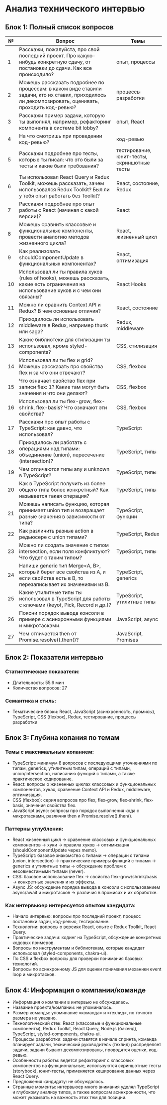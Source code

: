 # Анализ технического интервью

## Блок 1: Полный список вопросов

| №  | Вопрос                                                                                          | Темы        |
|----|-------------------------------------------------------------------------------------------------|-------------|
| 1  | Расскажи, пожалуйста, про свой последний проект. Про какую-нибудь конкретную сдачу, от постановки до сдачи. Как все происходило? | опыт, процессы |
| 2  | Можешь рассказать подробнее по процессам: в каком виде ставили задачи, кто их ставил, приходилось ли декомпозировать, оценивать, проходить код-ревью? | процессы разработки |
| 3  | Расскажи пример задачи, которую ты выполнял, например, рефакторинг компонента в системе bit lobby? | опыт, React  |
| 4  | На что смотришь при проведении код-ревью?                                                    | код-ревью   |
| 5  | Расскажи подробнее про тесты, которые ты писал: что это были за тесты и какие были требования? | тестирование, юнит-тесты, скриншотные тесты |
| 6  | Ты использовал React Query и Redux Toolkit, можешь рассказать, зачем использовался Redux Toolkit? Был ли у тебя опыт работать без Toolkit? | React, состояние, Redux |
| 7  | Расскажи подробнее про опыт работы с React (начиная с какой версии)?                           | React       |
| 8  | Можешь сравнить классовые и функциональные компоненты, провести аналогию методов жизненного цикла? | React, жизненный цикл |
| 9  | Как реализовать shouldComponentUpdate в функциональных компонентах?                           | React, оптимизация |
| 10 | Использовал ли ты правила хуков (rules of hooks), можешь рассказать, какие есть ограничения на использование хуков и с чем они связаны? | React Hooks |
| 11 | Можно ли сравнить Context API и Redux? В чем основные отличия?                                | React, состояние |
| 12 | Приходилось ли использовать middleware в Redux, например thunk или saga?                      | Redux, middleware |
| 13 | Какие библиотеки для стилизации ты использовал, кроме styled-components?                      | CSS, стилизация |
| 14 | Использовал ли ты flex и grid? Можешь рассказать про свойства flex и за что они отвечают?     | CSS, flexbox |
| 15 | Что означает свойство flex при записи flex: 1? Какие там могут быть значения и что они делают? | CSS, flexbox |
| 16 | Использовал ли ты flex-grow, flex-shrink, flex-basis? Что означают эти свойства?               | CSS, flexbox |
| 17 | Расскажи про опыт работы с TypeScript: как давно, что использовал?                            | TypeScript  |
| 18 | Приходилось ли работать с операциями над типами: объединение (union), пересечение (intersection)? | TypeScript, типы |
| 19 | Чем отличаются типы any и unknown в TypeScript?                                              | TypeScript, типы |
| 20 | Как в TypeScript получить из более общего типа более конкретный? Как называется такая операция? | TypeScript, типы |
| 21 | Можешь написать функцию, которая принимает union тип и возвращает разные значения в зависимости от типа? | TypeScript, функции |
| 22 | Как различить разные action в редьюсере с union типами?                                      | TypeScript, Redux |
| 23 | Можно ли создать значение с типом intersection, если поля конфликтуют? Что будет с таким типом? | TypeScript, типы |
| 24 | Напиши generic тип Merge<A, B>, который берет все свойства из A, и если свойства есть в B, то перезаписывает их значениями из B. | TypeScript, generics |
| 25 | Какие утилитные типы ты использовал в TypeScript для работы с ключами (keyof, Pick, Record и др.)? | TypeScript, утилитные типы |
| 26 | Поясни порядок вывода консоли в примере с асинхронными функциями и микротасками.               | JavaScript, async |
| 27 | Чем отличается then от Promise.resolve().then()?                                            | JavaScript, Promises |

## Блок 2: Показатели интервью

### Статистические показатели:
- Длительность: 55.6 мин
- Количество вопросов: 27

### Семантика и стиль:
- Тематические блоки: React, JavaScript (асинхронность, промисы), TypeScript, CSS (flexbox), Redux, тестирование, процессы разработки

## Блок 3: Глубина копания по темам

### Темы с максимальным копанием:
- TypeScript: минимум 8 вопросов с последующими уточнениями по типам, generics, утилитным типам, операций с типами, union/intersection, написанию функций с типами, а также практическое кодирование.
- React: вопросы о жизненных циклах классовых и функциональных компонентов, хуках, сравнение Context API и Redux, middleware, оптимизация.
- CSS (flexbox): серия вопросов про flex, flex-grow, flex-shrink, flex-basis, значения свойства flex.
- JavaScript async: вопросы про порядок выполнения кода с микротасками, различия then и Promise.resolve().then().

### Паттерны углубления:
- React жизненный цикл → сравнение классовых и функциональных компонентов → хуки → правила хуков → оптимизация (shouldComponentUpdate через memo).
- TypeScript: базовое знакомство с типами → операции с типами (union, intersection) → практические примеры функций с типами → generics и утилитные типы → обсуждение проблем с несовместимыми типами (never).
- CSS: базовое использование flex → свойства flex-grow/shrink/basis → конкретные значения и их эффекты.
- Async JS: обсуждение порядка вывода в консоли с использованием async/await и микротасков → различия в промисах и их обработке.

### Как интервьюер интересуется опытом кандидата:
- Начало интервью: вопросы про последний проект, процесс постановки задач, код-ревью, тестирование.
- Технологии: вопросы о версиях React, опыте с Redux Toolkit, React Query.
- Практические задачи: кодинг на TypeScript, обсуждение конкретных кодовых примеров.
- Вопросы по инструментам и библиотекам, которые кандидат использовал (styled-components, chakra-ui).
- По CSS и flexbox вопросы для проверки понимания базовых технологий.
- Вопросы по асинхронному JS для оценки понимания механики event loop и микротасков.

## Блок 4: Информация о компании/команде

- Информация о компании в интервью не обсуждалась.
- Название проекта/компании: не упоминалось.
- Размер команды: упоминание «команда» и «техлид», но точного размера не указано.
- Технологический стек: React (классовые и функциональные компоненты), Redux Toolkit, React Query, Node.js (бэкенд), TypeScript, styled-components, chakra-ui.
- Процессы разработки: задачи ставятся в начале спринта, команда планирует задачи, технический руководитель (техлид) распределяет задачи, задачи бывают декомпозированы, проводятся оценки, код-ревью.
- Особенности работы: ведется рефакторинг с классовых компонентов на функциональные, используются скриншотные тесты (storybook), юнит-тесты, применяется кеширование данных через React Query.
- Предложения кандидату: не обсуждалось.
- Странные моменты: интервьюер много внимания уделял TypeScript и глубокому анализу типов, а также вопросам асинхронности, что может указывать на важность этих тем для позиции.